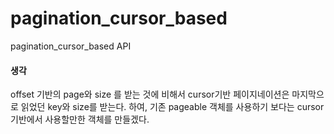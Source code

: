 # pagination_cursor_based
pagination_cursor_based API
#### 생각
offset 기반의 page와 size 를 받는 것에 비해서 cursor기반 페이지네이션은 마지막으로 읽었던 key와 size를 받는다.
하여, 기존 pageable 객체를 사용하기 보다는 cursor 기반에서 사용할만한 객체를 만들겠다.

